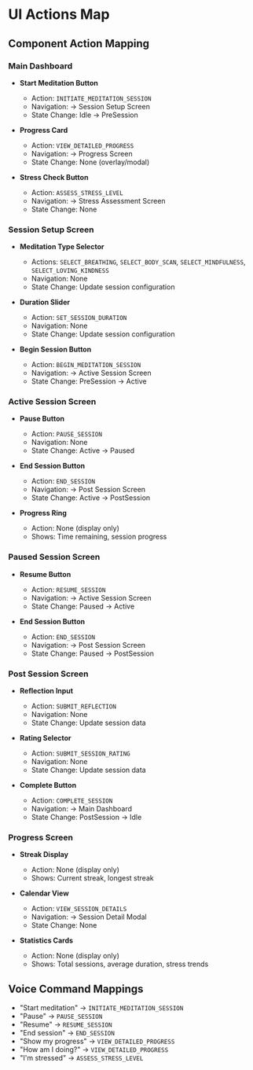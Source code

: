 # UI Actions Map

## Component Action Mapping

### Main Dashboard
- **Start Meditation Button**
  - Action: `INITIATE_MEDITATION_SESSION`
  - Navigation: → Session Setup Screen
  - State Change: Idle → PreSession

- **Progress Card**
  - Action: `VIEW_DETAILED_PROGRESS`
  - Navigation: → Progress Screen
  - State Change: None (overlay/modal)

- **Stress Check Button**
  - Action: `ASSESS_STRESS_LEVEL`
  - Navigation: → Stress Assessment Screen
  - State Change: None

### Session Setup Screen
- **Meditation Type Selector**
  - Actions: `SELECT_BREATHING`, `SELECT_BODY_SCAN`, `SELECT_MINDFULNESS`, `SELECT_LOVING_KINDNESS`
  - Navigation: None
  - State Change: Update session configuration

- **Duration Slider**
  - Action: `SET_SESSION_DURATION`
  - Navigation: None
  - State Change: Update session configuration

- **Begin Session Button**
  - Action: `BEGIN_MEDITATION_SESSION`
  - Navigation: → Active Session Screen
  - State Change: PreSession → Active

### Active Session Screen
- **Pause Button**
  - Action: `PAUSE_SESSION`
  - Navigation: None
  - State Change: Active → Paused

- **End Session Button**
  - Action: `END_SESSION`
  - Navigation: → Post Session Screen
  - State Change: Active → PostSession

- **Progress Ring**
  - Action: None (display only)
  - Shows: Time remaining, session progress

### Paused Session Screen
- **Resume Button**
  - Action: `RESUME_SESSION`
  - Navigation: → Active Session Screen
  - State Change: Paused → Active

- **End Session Button**
  - Action: `END_SESSION`
  - Navigation: → Post Session Screen
  - State Change: Paused → PostSession

### Post Session Screen
- **Reflection Input**
  - Action: `SUBMIT_REFLECTION`
  - Navigation: None
  - State Change: Update session data

- **Rating Selector**
  - Action: `SUBMIT_SESSION_RATING`
  - Navigation: None
  - State Change: Update session data

- **Complete Button**
  - Action: `COMPLETE_SESSION`
  - Navigation: → Main Dashboard
  - State Change: PostSession → Idle

### Progress Screen
- **Streak Display**
  - Action: None (display only)
  - Shows: Current streak, longest streak

- **Calendar View**
  - Action: `VIEW_SESSION_DETAILS`
  - Navigation: → Session Detail Modal
  - State Change: None

- **Statistics Cards**
  - Action: None (display only)
  - Shows: Total sessions, average duration, stress trends

## Voice Command Mappings

- "Start meditation" → `INITIATE_MEDITATION_SESSION`
- "Pause" → `PAUSE_SESSION`
- "Resume" → `RESUME_SESSION`
- "End session" → `END_SESSION`
- "Show my progress" → `VIEW_DETAILED_PROGRESS`
- "How am I doing?" → `VIEW_DETAILED_PROGRESS`
- "I'm stressed" → `ASSESS_STRESS_LEVEL`